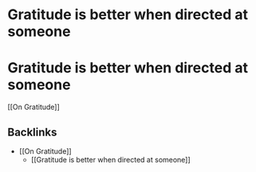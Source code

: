 # Gratitude is better when directed at someone 
# Gratitude is better when directed at someone 
[[On Gratitude]]

## Backlinks
* [[On Gratitude]]
	* [[Gratitude is better when directed at someone]]

<!-- {BearID:4F67FD67-8907-458C-A4DB-B5B03F2C595F-8877-000008818CBADFAA} -->
